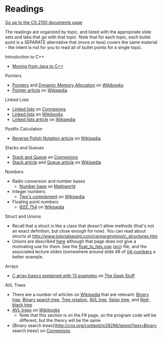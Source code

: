 Readings
========

[Go up to the CS 2150 documents page](index.html)

The readings are organized by topic, and listed with the appropriate
slide sets and labs that go with that topic.  Note that for each
topic, each bullet point is a SEPARATE alternative that (more or less)
covers the same material - the intent is not for you to read all of
bullet points for a single topic.


Introduction to C++

- [Moving from Java to C++](http://www.horstmann.com/ccj2/ccjapp3.html)

Pointers

- [Pointers](http://en.wikibooks.org/wiki/C%2B%2B_Programming/Operators/Pointers)
  and [Dynamic Memory
  Allocation](http://en.wikibooks.org/wiki/C%2B%2B_Programming/Programming_Languages/C%2B%2B/Code/Statements/Variables/Operators#Dynamic_memory_allocation)
  on [Wikibooks](http://en.wikibooks.org/wiki/Main_Page)
- [Pointer article](http://en.wikipedia.org/wiki/Pointer_%28computing%29) on
  [Wikipedia](http://en.wikipedia.org)

Linked Lists

- [Linked lists](http://cnx.org/content/m29464/latest/) on [Connexions](http://cnx.org)
- [Linked lists](http://en.wikibooks.org/wiki/Data_Structures/LinkedLists)  on
  [Wikibooks](http://en.wikibooks.org/wiki/Main_Page)
- [Linked lists article](http://en.wikipedia.org/wiki/Linked_list) on
  [Wikipedia](http://en.wikipedia.org)

Postfix Calculation

- [Reverse Polish Notation
  article](http://en.wikipedia.org/wiki/Reverse_Polish_notation) on 
  [Wikipedia](http://en.wikipedia.org)

Stacks and Queues

- [Stack and Queue](http://cnx.org/content/m29534/latest/) on
  [Connexions](http://cnx.org)
- [Stack article](http://en.wikipedia.org/wiki/Stack_%28data_structure%29) and
  [Queue article](http://en.wikipedia.org/wiki/Queue_%28data_structure%29) on
  [Wikipedia](http://en.wikipedia.org)

Numbers

- Radix conversion and number bases
  - [Number base](http://mathworld.wolfram.com/Base.html) on [Mathworld](http://mathworld.wolfram.com/)
- Integer numbers
  - [Two's complement](http://en.wikipedia.org/wiki/Two%27s_complement) 
    on [Wikipedia](http://en.wikipedia.org)
- Floating point numbers
  - [IEEE 754](http://en.wikipedia.org/wiki/IEEE_754) on
    [Wikipedia](http://en.wikipedia.org)

Struct and Unions

- Recall that a struct is like a class that doesn't allow methods
  (that's not an exact definition, but close enough for now).  You can
  read about structs at
  http://www.tutorialspoint.com/cprogramming/c_structures.htm
- Unions are described
  [here](http://www.tutorialspoint.com/cprogramming/c_unions.htm)
  although that page does not give a motivating use for them.  See the
  [float_to_hex.cpp](../slides/code/04-numbers/float_to_hex.cpp.html)
  ([src](../slides/code/04-numbers/float_to_hex.cpp))
  file, and the associated lecture slides (somewhere around slide 48
  of [04-numbers](../slides/04-numbers/04-numbers.html) a better
  example.

Arrays

- [C array basics explained with 13
  examples](http://www.thegeekstuff.com/2011/12/c-arrays/) on [The Geek
  Stuff](http://www.thegeekstuff.com/)

AVL Trees

- There are a number of articles on
  [Wikipedia](http://en.wikipedia.org/wiki/Main_Page) that are
  relevant: [Binary tree](http://en.wikipedia.org/wiki/Binary_tree),
  [Binary search tree](http://en.wikipedia.org/wiki/Binary_search_tree),
  [Tree rotation](http://en.wikipedia.org/wiki/Tree_rotation), 
  [AVL tree](http://en.wikipedia.org/wiki/AVL_tree),
  [Splay tree](http://en.wikipedia.org/wiki/Splay_tree), and 
  [Red-black tree](http://en.wikipedia.org/wiki/Red-black_tree)
- [AVL trees](http://en.wikibooks.org/wiki/F_Sharp_Programming/Advanced_Data_Structures#AVL_Trees)
  on [Wikibooks](http://en.wikibooks.org/wiki/Main_Page)
  - Note that this section is on the F# page, so the program code will
    be different, but the theory will be the same 
- [Binary search trees](http://cnx.org/content/m29296/latest/|text=Binary search trees}
  on [Connexions](http://cnx.org)
